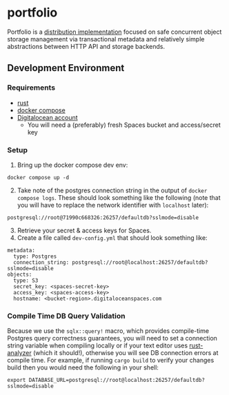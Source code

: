 # portfolio

Portfolio is a [distribution
implementation](https://github.com/opencontainers/distribution-spec/blob/main/spec.md)
focused on safe concurrent object storage management via transactional metadata
and relatively simple abstractions between HTTP API and storage backends.

## Development Environment

### Requirements

* [rust](https://rustup.rs/)
* [docker compose](https://docs.docker.com/compose/install/)
* [Digitalocean account](https://www.digitalocean.com/)
  * You will need a (preferably) fresh Spaces bucket and access/secret key

### Setup

1. Bring up the docker compose dev env:
```
docker compose up -d
```
2. Take note of the postgres connection string in the output of `docker compose
   logs`. These should look something like the following (note that you will
   have to replace the network identifier with `localhost` later):
```
postgresql://root@71990c668326:26257/defaultdb?sslmode=disable
```
3. Retrieve your secret & access keys for Spaces.
4. Create a file called `dev-config.yml` that should look something like:
```
metadata:
  type: Postgres
  connection_string: postgresql://root@localhost:26257/defaultdb?sslmode=disable
objects:
  type: S3
  secret_key: <spaces-secret-key>
  access_key: <spaces-access-key>
  hostname: <bucket-region>.digitaloceanspaces.com
```

### Compile Time DB Query Validation

Because we use the `sqlx::query!` macro, which provides compile-time Postgres
query correctness guarantees, you will need to set a connection string variable
when compiling locally or if your text editor uses
[rust-analyzer](https://rust-analyzer.github.io/) (which it should!), otherwise
you will see DB connection errors at compile time. For example, if running
`cargo build` to verify your changes build then you would need the following in
your shell:

```
export DATABASE_URL=postgresql://root@localhost:26257/defaultdb?sslmode=disable
```
